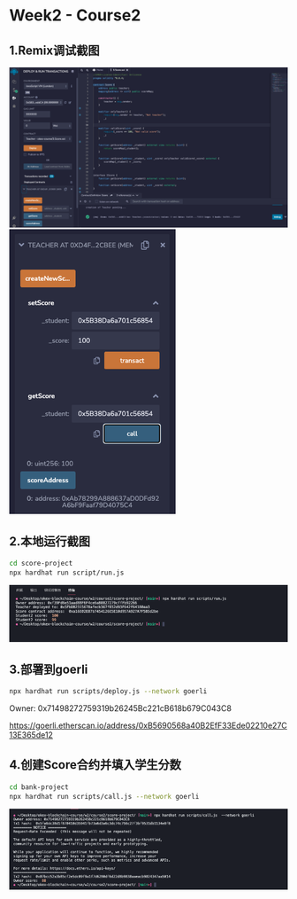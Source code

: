# Week2 - Course2

## 1.Remix调试截图

![image1](./Remix调试截图.png)
![image1](./Remix运行.png)

## 2.本地运行截图
```sh
cd score-project
npx hardhat run script/run.js
```

![image1](./本地运行.png)


## 3.部署到goerli
```sh
npx hardhat run scripts/deploy.js --network goerli
```
Owner: 0x71498272759319b26245Bc221cB618b679C043C8

https://goerli.etherscan.io/address/0xB5690568a40B2EfF33Ede02210e27C13E365de12


## 4.创建Score合约并填入学生分数

```sh
cd bank-project
npx hardhat run scripts/call.js --network goerli
```
![image1](./Call运行合约.png)
